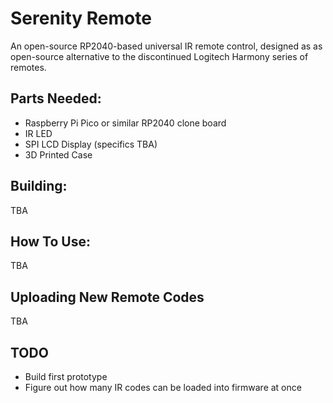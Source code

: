 # Serenity Remote
An open-source RP2040-based universal IR remote control, designed as as open-source alternative to the discontinued Logitech Harmony series of remotes.

## Parts Needed:
- Raspberry Pi Pico or similar RP2040 clone board
- IR LED
- SPI LCD Display (specifics TBA)
- 3D Printed Case


## Building:
TBA

## How To Use:
TBA

## Uploading New Remote Codes
TBA

## TODO
- Build first prototype
- Figure out how many IR codes can be loaded into firmware at once
